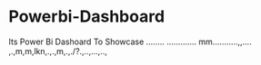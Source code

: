 # Powerbi-Dashboard
Its Power Bi Dashoard To Showcase ........
.............
mm...........,,....
,.,m,m,lkn,.,.,m,.,./?.,..,...,..,
